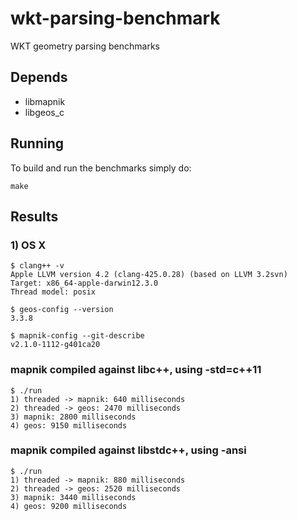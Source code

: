 # wkt-parsing-benchmark

WKT geometry parsing benchmarks

## Depends

 - libmapnik
 - libgeos_c

## Running

To build and run the benchmarks simply do:

    make

## Results

### 1) OS X 

    $ clang++ -v
    Apple LLVM version 4.2 (clang-425.0.28) (based on LLVM 3.2svn)
    Target: x86_64-apple-darwin12.3.0
    Thread model: posix
    
    $ geos-config --version
    3.3.8
    
    $ mapnik-config --git-describe
    v2.1.0-1112-g401ca20

### mapnik compiled against libc++, using -std=c++11

    $ ./run
    1) threaded -> mapnik: 640 milliseconds
    2) threaded -> geos: 2470 milliseconds
    3) mapnik: 2800 milliseconds
    4) geos: 9150 milliseconds

### mapnik compiled against libstdc++, using -ansi

    $ ./run
    1) threaded -> mapnik: 880 milliseconds
    2) threaded -> geos: 2520 milliseconds
    3) mapnik: 3440 milliseconds
    4) geos: 9200 milliseconds

